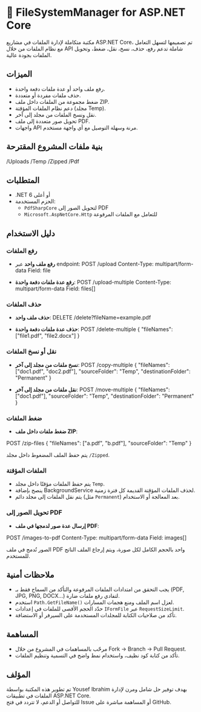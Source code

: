 # 📁 FileSystemManager for ASP.NET Core

مكتبة متكاملة لإدارة الملفات في مشاريع ASP.NET Core، تم تصميمها لتسهل التعامل مع نظام الملفات من خلال API شاملة تدعم رفع، حذف، نسخ، نقل، ضغط، وتحويل الملفات بجودة عالية.

## الميزات

- رفع ملف واحد أو عدة ملفات دفعة واحدة.
- حذف ملفات مفردة أو متعددة.
- ضغط مجموعة من الملفات داخل ملف ZIP.
- دعم نظام الملفات المؤقتة (مجلد Temp).
- نقل ونسخ الملفات من مجلد إلى آخر.
- تحويل صور متعددة إلى ملف PDF.
- واجهات API مرنة وسهلة التوصيل مع أي واجهة مستخدم.

## بنية ملفات المشروع المقترحة

/Uploads 
/Temp
/Zipped
/Pdf


## المتطلبات

- .NET 6 أو أعلى
- الحزم المستخدمة:
  - `PdfSharpCore` لتحويل الصور إلى PDF
  - `Microsoft.AspNetCore.Http` للتعامل مع الملفات المرفوعة

## دليل الاستخدام

### رفع الملفات

- **رفع ملف واحد** عبر endpoint:
POST /upload
Content-Type: multipart/form-data
Field: file


- **رفع عدة ملفات دفعة واحدة**:
POST /upload-multiple
Content-Type: multipart/form-data
Field: files[]


### حذف الملفات

- **حذف ملف واحد**:
DELETE /delete?fileName=example.pdf

- **حذف عدة ملفات دفعة واحدة**:
POST /delete-multiple
{
"fileNames": ["file1.pdf", "file2.docx"]
}


### نقل أو نسخ الملفات

- **نسخ ملفات من مجلد إلى آخر**:
POST /copy-multiple
{
"fileNames": ["doc1.pdf", "doc2.pdf"],
"sourceFolder": "Temp",
"destinationFolder": "Permanent"
}


- **نقل ملفات من مجلد إلى آخر**:
POST /move-multiple
{
"fileNames": ["doc1.pdf"],
"sourceFolder": "Temp",
"destinationFolder": "Permanent"
}


### ضغط الملفات

- **ضغط ملفات داخل ملف ZIP**:

POST /zip-files
{
"fileNames": ["a.pdf", "b.pdf"],
"sourceFolder": "Temp"
}


يتم حفظ الملف المضغوط داخل مجلد `/Zipped`.

### الملفات المؤقتة

- يتم حفظ الملفات مؤقتًا داخل مجلد `Temp`.
- ينصح بإضافة BackgroundService لحذف الملفات المؤقتة القديمة كل فترة زمنية.
- يتم نقل الملفات إلى مجلد دائم (مثل `Permanent`) بعد المعالجة أو الاستخدام.
  

### تحويل الصور إلى PDF

- **إرسال عدة صور لدمجها في ملف PDF**:

POST /images-to-pdf
Content-Type: multipart/form-data
Field: images[]


الصور تُدمج في ملف PDF واحد بالحجم الكامل لكل صورة، ويتم إرجاع الملف الناتج للمستخدم.

## ملاحظات أمنية

- يجب التحقق من امتدادات الملفات المرفوعة والتأكد من السماح فقط بـ (PDF, JPG, PNG, DOCX...) لتفادي رفع ملفات ضارة.
- استخدم `Path.GetFileName()` لعزل اسم الملف ومنع هجمات المسارات.
- حدّد الحجم الأقصى للملفات في إعدادات `IFormFile` عبر `RequestSizeLimit`.
- تأكد من صلاحيات الكتابة للمجلدات المستخدمة على السيرفر أو الاستضافة.

## المساهمة

- مرحّب بالمساهمات في المشروع من خلال Fork → Branch → Pull Request.
- تأكد من كتابة كود نظيف، واستخدام نمط واضح في التسمية وتنظيم الملفات.

## المؤلف

تم تطوير هذه المكتبة بواسطة Yousef Ibrahim بهدف توفير حل شامل ومرن لإدارة الملفات في تطبيقات ASP.NET Core.  
للتواصل أو الدعم، لا تتردد في فتح Issue أو المساهمة مباشرة على GitHub.


